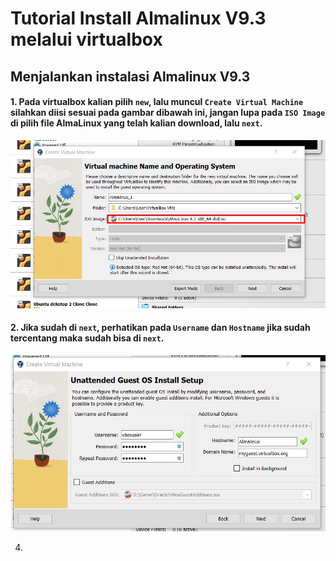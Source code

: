 # Tutorial Install Almalinux V9.3 melalui virtualbox

## Menjalankan instalasi Almalinux V9.3

#### 1. Pada virtualbox kalian pilih `new`, lalu muncul `Create Virtual Machine` silahkan diisi sesuai pada gambar dibawah ini, jangan lupa pada `ISO Image` di pilih file AlmaLinux yang telah kalian download, lalu `next`.
![1](1.jpg)

#### 2. Jika sudah di `next`, perhatikan pada `Username` dan `Hostname` jika sudah tercentang maka sudah bisa di `next`.
![2](2.jpg)

4. 
